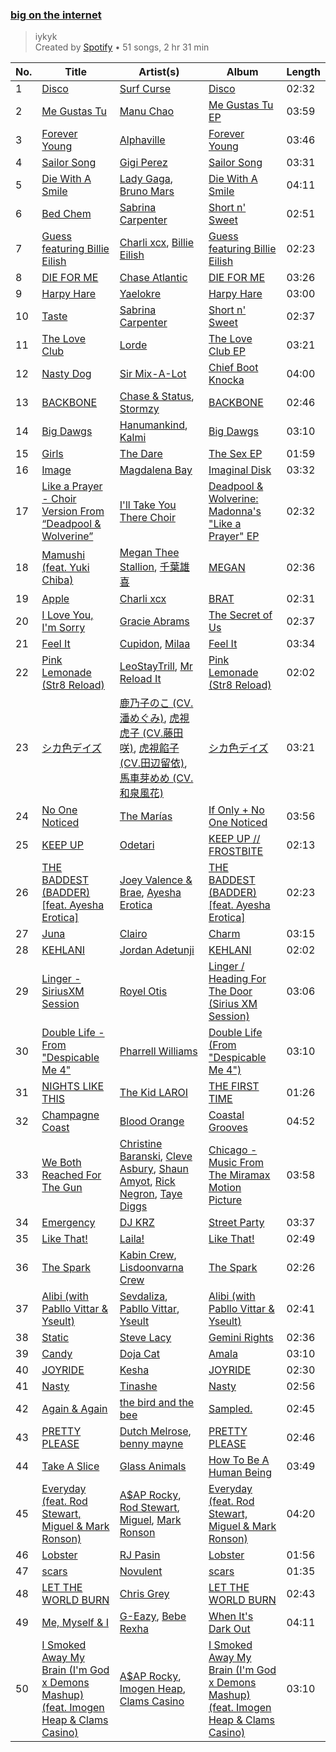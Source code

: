 ### [big on the internet](https://open.spotify.com/playlist/37i9dQZF1DX5Vy6DFOcx00)

> iykyk<br>
> Created by [Spotify](https://open.spotify.com/user/spotify) • 51 songs, 2 hr 31 min

| No. | Title | Artist(s) | Album | Length |
|---|---|---|---|---|
| 1 | [Disco](https://open.spotify.com/track/2Lumsra3kuU61wXkEKzKaK) | [Surf Curse](https://open.spotify.com/artist/1gl0S9pS0Zw0qfa14rDD3D) | [Disco](https://open.spotify.com/album/46LE2xR4e92aVvo1QlUiS3) | 02:32 |
| 2 | [Me Gustas Tu](https://open.spotify.com/track/3A1BJKGMsa8JqO8M8zztyq) | [Manu Chao](https://open.spotify.com/artist/6wH6iStAh4KIaWfuhf0NYM) | [Me Gustas Tu EP](https://open.spotify.com/album/0HcjiEVNspzxKMJjev4PKZ) | 03:59 |
| 3 | [Forever Young](https://open.spotify.com/track/4S1VYqwfkLit9mKVY3MXoo) | [Alphaville](https://open.spotify.com/artist/0xliTEbFfy5HQHvsTknTkX) | [Forever Young](https://open.spotify.com/album/2256qKBSQdt53T5dz4Kdcs) | 03:46 |
| 4 | [Sailor Song](https://open.spotify.com/track/0UYnhUfnUj5adChuAXvLUB) | [Gigi Perez](https://open.spotify.com/artist/1iCnM8foFssWlPRLfAbIwo) | [Sailor Song](https://open.spotify.com/album/4DWrYvfGXRE8ko5ZxlIpit) | 03:31 |
| 5 | [Die With A Smile](https://open.spotify.com/track/2plbrEY59IikOBgBGLjaoe) | [Lady Gaga](https://open.spotify.com/artist/1HY2Jd0NmPuamShAr6KMms), [Bruno Mars](https://open.spotify.com/artist/0du5cEVh5yTK9QJze8zA0C) | [Die With A Smile](https://open.spotify.com/album/10FLjwfpbxLmW8c25Xyc2N) | 04:11 |
| 6 | [Bed Chem](https://open.spotify.com/track/1UHS8Rf6h5Ar3CDWRd3wjF) | [Sabrina Carpenter](https://open.spotify.com/artist/74KM79TiuVKeVCqs8QtB0B) | [Short n' Sweet](https://open.spotify.com/album/3iPSVi54hsacKKl1xIR2eH) | 02:51 |
| 7 | [Guess featuring Billie Eilish](https://open.spotify.com/track/3WOhcATHxK2SLNeP5W3v1v) | [Charli xcx](https://open.spotify.com/artist/25uiPmTg16RbhZWAqwLBy5), [Billie Eilish](https://open.spotify.com/artist/6qqNVTkY8uBg9cP3Jd7DAH) | [Guess featuring Billie Eilish](https://open.spotify.com/album/3ThlxfLSy4bfKzxWqmC7VN) | 02:23 |
| 8 | [DIE FOR ME](https://open.spotify.com/track/0qKKAOF4kezKlvtyYyv12C) | [Chase Atlantic](https://open.spotify.com/artist/7cYEt1pqMgXJdq00hAwVpT) | [DIE FOR ME](https://open.spotify.com/album/1rlrlI6iBRK1WV7KZaEhtA) | 03:26 |
| 9 | [Harpy Hare](https://open.spotify.com/track/35I2E525yJpUQ5ZJgfxizT) | [Yaelokre](https://open.spotify.com/artist/3rRyfgGByetsaaujkjQ7rY) | [Harpy Hare](https://open.spotify.com/album/73CN9zX4PxZ5kejWqPTCOz) | 03:00 |
| 10 | [Taste](https://open.spotify.com/track/5G2f63n7IPVPPjfNIGih7Q) | [Sabrina Carpenter](https://open.spotify.com/artist/74KM79TiuVKeVCqs8QtB0B) | [Short n' Sweet](https://open.spotify.com/album/3iPSVi54hsacKKl1xIR2eH) | 02:37 |
| 11 | [The Love Club](https://open.spotify.com/track/2HotTAoFiOYTeMZkNs1Ces) | [Lorde](https://open.spotify.com/artist/163tK9Wjr9P9DmM0AVK7lm) | [The Love Club EP](https://open.spotify.com/album/0zUEZI3Z9kZuPoyoWakf75) | 03:21 |
| 12 | [Nasty Dog](https://open.spotify.com/track/3ZP1AbM0rurWtqQIhTVcln) | [Sir Mix-A-Lot](https://open.spotify.com/artist/3TQ9JTBI2n2hfo7aRONEYV) | [Chief Boot Knocka](https://open.spotify.com/album/129ZZNyaPOWi5OsZEyQKIP) | 04:00 |
| 13 | [BACKBONE](https://open.spotify.com/track/2N13Lr0dpiirWaJVLcNl4i) | [Chase & Status](https://open.spotify.com/artist/3jNkaOXasoc7RsxdchvEVq), [Stormzy](https://open.spotify.com/artist/2SrSdSvpminqmStGELCSNd) | [BACKBONE](https://open.spotify.com/album/1Vn3EYSHT8ZdSjQ9NhV9LJ) | 02:46 |
| 14 | [Big Dawgs](https://open.spotify.com/track/0OA00aPt3BV10qeMIs3meW) | [Hanumankind](https://open.spotify.com/artist/4nVa6XlBFlIkF6msW57PHp), [Kalmi](https://open.spotify.com/artist/6tYCSHLtTI54AQJFOMfU45) | [Big Dawgs](https://open.spotify.com/album/6Yw4204wbgmpsGTzjXBhYD) | 03:10 |
| 15 | [Girls](https://open.spotify.com/track/6WpZwkzyjINc6wDghg8Gzv) | [The Dare](https://open.spotify.com/artist/2mqiqsaX4LzFnUP7PmHGAb) | [The Sex EP](https://open.spotify.com/album/1YeSq8REMmtAeeO26kjrjD) | 01:59 |
| 16 | [Image](https://open.spotify.com/track/0QW0KPBXXv67haGjbtkRRB) | [Magdalena Bay](https://open.spotify.com/artist/1oPRcJUkloHaRLYx0olBLJ) | [Imaginal Disk](https://open.spotify.com/album/4HTy9WFTYooRjE9giTmzAF) | 03:32 |
| 17 | [Like a Prayer - Choir Version From “Deadpool & Wolverine”](https://open.spotify.com/track/492ceDtqmafb6QD1Xfhpmo) | [I'll Take You There Choir](https://open.spotify.com/artist/2ABREU7iSvhEV9Ktoj30ne) | [Deadpool & Wolverine: Madonna's "Like a Prayer" EP](https://open.spotify.com/album/4Uolzy4jMibs7tewebgYA0) | 02:32 |
| 18 | [Mamushi (feat. Yuki Chiba)](https://open.spotify.com/track/5b3XJ1pjrHO5JtY2PcTjnI) | [Megan Thee Stallion](https://open.spotify.com/artist/181bsRPaVXVlUKXrxwZfHK), [千葉雄喜](https://open.spotify.com/artist/6Qhgat07PNOdnJSnCXJigu) | [MEGAN](https://open.spotify.com/album/0FzWvaeMBfKBCqxHTLVlB8) | 02:36 |
| 19 | [Apple](https://open.spotify.com/track/19RybK6XDbAVpcdxSbZL1o) | [Charli xcx](https://open.spotify.com/artist/25uiPmTg16RbhZWAqwLBy5) | [BRAT](https://open.spotify.com/album/2lIZef4lzdvZkiiCzvPKj7) | 02:31 |
| 20 | [I Love You, I'm Sorry](https://open.spotify.com/track/51rfRCiUSvxXlCSCfIztBy) | [Gracie Abrams](https://open.spotify.com/artist/4tuJ0bMpJh08umKkEXKUI5) | [The Secret of Us](https://open.spotify.com/album/56bdWeO40o3WfAD2Lja4dl) | 02:37 |
| 21 | [Feel It](https://open.spotify.com/track/5qKEArG4jwMAYTAsuG4rpH) | [Cupidon](https://open.spotify.com/artist/1qz3nYVQit24tcOsCOdCvb), [Milaa](https://open.spotify.com/artist/24JHpIKWsvY9VMETUZqfHB) | [Feel It](https://open.spotify.com/album/6jUhWTr06uh84L3x84u1aS) | 03:34 |
| 22 | [Pink Lemonade (Str8 Reload)](https://open.spotify.com/track/4Pt80KvnL6e8DCd9QVx7Ht) | [LeoStayTrill](https://open.spotify.com/artist/3Ut1IKlpXHBQwxklMxBsPX), [Mr Reload It](https://open.spotify.com/artist/51Ap1wNTfeway5Q06oFCLh) | [Pink Lemonade (Str8 Reload)](https://open.spotify.com/album/6U566ZLDCRo8vWgGTuQaUa) | 02:02 |
| 23 | [シカ色デイズ](https://open.spotify.com/track/65DUeMw4riBUibAjktAnZD) | [鹿乃子のこ (CV.潘めぐみ)](https://open.spotify.com/artist/7Du39NxqFzjL8LmvlPJEAN), [虎視虎子 (CV.藤田 咲)](https://open.spotify.com/artist/6QiTCAQ2JAt94Q7YF9dQNd), [虎視餡子 (CV.田辺留依)](https://open.spotify.com/artist/7M7GeLY7h8g2URiwv93XsT), [馬車芽めめ (CV.和泉風花)](https://open.spotify.com/artist/73326vNByOtmvaXTJryL19) | [シカ色デイズ](https://open.spotify.com/album/2Hcqkag1iqVc1wAuoIC4gG) | 03:21 |
| 24 | [No One Noticed](https://open.spotify.com/track/40QmyP1PmvFYjs8CzYsXA7) | [The Marías](https://open.spotify.com/artist/2sSGPbdZJkaSE2AbcGOACx) | [If Only + No One Noticed](https://open.spotify.com/album/6hfbOuLgpGhXRDQJiExTmF) | 03:56 |
| 25 | [KEEP UP](https://open.spotify.com/track/2yR2sziCF4WEs3klW1F38d) | [Odetari](https://open.spotify.com/artist/7ITMCzIU9uII8gwRg8JAhc) | [KEEP UP // FROSTBITE](https://open.spotify.com/album/526xuSD6c45Gb5hH4rN8RY) | 02:13 |
| 26 | [THE BADDEST (BADDER) [feat. Ayesha Erotica]](https://open.spotify.com/track/5tzcByvFyzRPHXrBgOaxkk) | [Joey Valence & Brae](https://open.spotify.com/artist/1q4618qKswelCGLoanFKQh), [Ayesha Erotica](https://open.spotify.com/artist/7M5pDtJpCdnftEQZtczYco) | [THE BADDEST (BADDER) [feat. Ayesha Erotica]](https://open.spotify.com/album/1G7CTjjWqcPtHXaqLT8KSJ) | 02:23 |
| 27 | [Juna](https://open.spotify.com/track/2mWfVxEo4xZYDaz0v7hYrN) | [Clairo](https://open.spotify.com/artist/3l0CmX0FuQjFxr8SK7Vqag) | [Charm](https://open.spotify.com/album/1KNUCVXgIxKUGiuEB8eG0i) | 03:15 |
| 28 | [KEHLANI](https://open.spotify.com/track/2hrycoFU1mZw6YPvMcn8yC) | [Jordan Adetunji](https://open.spotify.com/artist/0jPHHnU8GUWEF7rwPE9osY) | [KEHLANI](https://open.spotify.com/album/5Zwbll6KYxOjZSuxRjQDEm) | 02:02 |
| 29 | [Linger - SiriusXM Session](https://open.spotify.com/track/2dono2Koz7DEvGwxUsmMLq) | [Royel Otis](https://open.spotify.com/artist/5b5bt4mZQpJMoCRbiQ7diH) | [Linger / Heading For The Door (Sirius XM Session)](https://open.spotify.com/album/2THNAoibV6yyuZcvaU9U5x) | 03:06 |
| 30 | [Double Life - From "Despicable Me 4"](https://open.spotify.com/track/07oO1U722crtVcavi6frX6) | [Pharrell Williams](https://open.spotify.com/artist/2RdwBSPQiwcmiDo9kixcl8) | [Double Life (From "Despicable Me 4")](https://open.spotify.com/album/6k4sB6SP3ekH3iIhaDuUV4) | 03:10 |
| 31 | [NIGHTS LIKE THIS](https://open.spotify.com/track/1XBYiRV30ykHw5f4wm6qEn) | [The Kid LAROI](https://open.spotify.com/artist/2tIP7SsRs7vjIcLrU85W8J) | [THE FIRST TIME](https://open.spotify.com/album/63IolVUykZCHMlu2zu9jHS) | 01:26 |
| 32 | [Champagne Coast](https://open.spotify.com/track/0AIpGG5dxEgnAymhdJRSZ0) | [Blood Orange](https://open.spotify.com/artist/6LEeAFiJF8OuPx747e1wxR) | [Coastal Grooves](https://open.spotify.com/album/5LMfBxAyFy41CavxGAykHR) | 04:52 |
| 33 | [We Both Reached For The Gun](https://open.spotify.com/track/2L7E2IsUbGiGqT9aSehkID) | [Christine Baranski](https://open.spotify.com/artist/1L4nOFaQKejFy75REi9BKh), [Cleve Asbury](https://open.spotify.com/artist/6wjokoKqfrA5kDbJq8PJz9), [Shaun Amyot](https://open.spotify.com/artist/0Z487FdUNbwgAjUBQFUnEf), [Rick Negron](https://open.spotify.com/artist/0WAdUXwBab1ocSTCgmWtOR), [Taye Diggs](https://open.spotify.com/artist/6jRmwlzMVSICyO97aN7UnT) | [Chicago - Music From The Miramax Motion Picture](https://open.spotify.com/album/3RH2do6C88Owoka8V51LsP) | 03:58 |
| 34 | [Emergency](https://open.spotify.com/track/3eTViyBuQUFhEJUPwPtLxF) | [DJ KRZ](https://open.spotify.com/artist/2Xa8PfYBGEMoeQj39wXahJ) | [Street Party](https://open.spotify.com/album/3hIynkSY046GZeOHp6CtFi) | 03:37 |
| 35 | [Like That!](https://open.spotify.com/track/4uEqDPi2ZC7S4RabDJ2lnr) | [Laila!](https://open.spotify.com/artist/7tHTnyrdTNM152slc8aQ3t) | [Like That!](https://open.spotify.com/album/1F3gM9DwTTdX2Mzf8v571g) | 02:49 |
| 36 | [The Spark](https://open.spotify.com/track/0bhnFakmRioZbuQcmhVwoH) | [Kabin Crew](https://open.spotify.com/artist/6BHou7i94KE1FpHgDVWZEK), [Lisdoonvarna Crew](https://open.spotify.com/artist/7BUWoquo4gsA4kREUujbSi) | [The Spark](https://open.spotify.com/album/6xNvkXuK0QL7vr9wEsCREW) | 02:26 |
| 37 | [Alibi (with Pabllo Vittar & Yseult)](https://open.spotify.com/track/5496lks6V3fh1mZAB6IAap) | [Sevdaliza](https://open.spotify.com/artist/5MraexJKZDrQYzS98kNwie), [Pabllo Vittar](https://open.spotify.com/artist/6tzRZ39aZlNqlUzQlkuhDV), [Yseult](https://open.spotify.com/artist/1QsdzIKkTT5gDFj8GB1cIX) | [Alibi (with Pabllo Vittar & Yseult)](https://open.spotify.com/album/2m0euKZUDcoyEXHIS5MFCq) | 02:41 |
| 38 | [Static](https://open.spotify.com/track/4OmfWzukSVD140NiAIEjem) | [Steve Lacy](https://open.spotify.com/artist/57vWImR43h4CaDao012Ofp) | [Gemini Rights](https://open.spotify.com/album/3Ks0eeH0GWpY4AU20D5HPD) | 02:36 |
| 39 | [Candy](https://open.spotify.com/track/1VJwtWR6z7SpZRwipI12be) | [Doja Cat](https://open.spotify.com/artist/5cj0lLjcoR7YOSnhnX0Po5) | [Amala](https://open.spotify.com/album/54tInqO543zy0Y5F2VsUQI) | 03:10 |
| 40 | [JOYRIDE](https://open.spotify.com/track/7HUhMOrlvwBPfBq3c0ajh0) | [Kesha](https://open.spotify.com/artist/6LqNN22kT3074XbTVUrhzX) | [JOYRIDE](https://open.spotify.com/album/145ynqxpTLjXrU5qvER4ea) | 02:30 |
| 41 | [Nasty](https://open.spotify.com/track/6NjWCIYu1W8xa3HIvcIhd4) | [Tinashe](https://open.spotify.com/artist/0NIIxcxNHmOoyBx03SfTCD) | [Nasty](https://open.spotify.com/album/1vMVDUsMWaD5eB4oahCboP) | 02:56 |
| 42 | [Again & Again](https://open.spotify.com/track/0ewkveMxJWDec4jkErmBBs) | [the bird and the bee](https://open.spotify.com/artist/65XA3lk0aG9XejO8y37jjD) | [Sampled.](https://open.spotify.com/album/17e9CgvNFuHGcDR5p8T7bU) | 02:45 |
| 43 | [PRETTY PLEASE](https://open.spotify.com/track/6kOdk29M8h6ZfHz4byVG0t) | [Dutch Melrose](https://open.spotify.com/artist/6NRSfOnXw4qaypEfIV2QXn), [benny mayne](https://open.spotify.com/artist/2R2Yg2qPloNOTOfqxfXX7l) | [PRETTY PLEASE](https://open.spotify.com/album/3RfIyFTT3h03PqTtFbiZR8) | 02:46 |
| 44 | [Take A Slice](https://open.spotify.com/track/37adYGaYaAWTGhBaOzX4Fh) | [Glass Animals](https://open.spotify.com/artist/4yvcSjfu4PC0CYQyLy4wSq) | [How To Be A Human Being](https://open.spotify.com/album/6qb9MDR0lfsN9a2pw77uJy) | 03:49 |
| 45 | [Everyday (feat. Rod Stewart, Miguel & Mark Ronson)](https://open.spotify.com/track/0HCVUpGn7trUlx9rOlxZIK) | [A$AP Rocky](https://open.spotify.com/artist/13ubrt8QOOCPljQ2FL1Kca), [Rod Stewart](https://open.spotify.com/artist/2y8Jo9CKhJvtfeKOsYzRdT), [Miguel](https://open.spotify.com/artist/360IAlyVv4PCEVjgyMZrxK), [Mark Ronson](https://open.spotify.com/artist/3hv9jJF3adDNsBSIQDqcjp) | [Everyday (feat. Rod Stewart, Miguel & Mark Ronson)](https://open.spotify.com/album/245D4jEiwwZ6Be9Fd9jEeP) | 04:20 |
| 46 | [Lobster](https://open.spotify.com/track/3L95m6wi0vkhR9DB7GSSp9) | [RJ Pasin](https://open.spotify.com/artist/3BTY807ipaaT6QHW1tHTt0) | [Lobster](https://open.spotify.com/album/5KaUvQXMunWnreLS25T42G) | 01:56 |
| 47 | [scars](https://open.spotify.com/track/016z46SJwcRosW9Xb8JKmF) | [Novulent](https://open.spotify.com/artist/2Q0rAyTIfdTUwDt8jpEpv0) | [scars](https://open.spotify.com/album/3nVunTBVbJO5fiCP6YlhuB) | 01:35 |
| 48 | [LET THE WORLD BURN](https://open.spotify.com/track/1De425SCFJULIHbcmeebUw) | [Chris Grey](https://open.spotify.com/artist/0F3maSKfGGVtfATaAyeyPG) | [LET THE WORLD BURN](https://open.spotify.com/album/5QytORVSwlSBhDtikzvcV5) | 02:43 |
| 49 | [Me, Myself & I](https://open.spotify.com/track/40YcuQysJ0KlGQTeGUosTC) | [G-Eazy](https://open.spotify.com/artist/02kJSzxNuaWGqwubyUba0Z), [Bebe Rexha](https://open.spotify.com/artist/64M6ah0SkkRsnPGtGiRAbb) | [When It's Dark Out](https://open.spotify.com/album/09Q3WwGYsQe5ognkvVkmCu) | 04:11 |
| 50 | [I Smoked Away My Brain (I'm God x Demons Mashup) (feat. Imogen Heap & Clams Casino)](https://open.spotify.com/track/3ZaEs1O8BG581qYPHpQ8d6) | [A$AP Rocky](https://open.spotify.com/artist/13ubrt8QOOCPljQ2FL1Kca), [Imogen Heap](https://open.spotify.com/artist/6Xb4ezwoAQC4516kI89nWz), [Clams Casino](https://open.spotify.com/artist/5vSQUyT33qxr1xAX2Tkf3A) | [I Smoked Away My Brain (I'm God x Demons Mashup) (feat. Imogen Heap & Clams Casino)](https://open.spotify.com/album/3eb4GbFzAMjgoRAuuSkoLo) | 03:10 |
